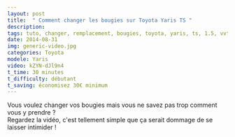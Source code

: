```yaml
---
layout: post
title:  " Comment changer les bougies sur Toyota Yaris TS "
description: 
tags: tuto, changer, remplacement, bougies, toyota, yaris, ts, 1.5, vvti,
date: 2014-08-31 
img: generic-video.jpg
categories: Toyota
modele: Yaris
video: kZYN-dJl9n4
t_time: 30 minutes
t_difficulty: débutant
t_saving: économisez 30€ minimum
---
```

Vous voulez changer vos bougies mais vous ne savez pas trop comment vous y prendre ?  
Regardez la vidéo, c'est tellement simple que ça serait dommage de se laisser intimider !